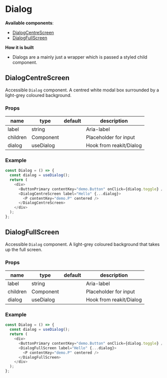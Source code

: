 # Dialog

**Available components**:

- [DialogCentreScreen](#DialogCentreScreen)
- [DialogFullScreen](#DialogFullScreen)

**How it is built**

- Dialogs are a mainly just a wrapper which is passed a styled child component.

## DialogCentreScreen

Accessible `Dialog` component.
A centred white modal box surrounded by a light-grey coloured background.

### Props

| name     | type      | default | description             |
| -------- | --------- | ------- | ----------------------- |
| label    | string    |         | Aria-label              |
| children | Component |         | Placeholder for input   |
| dialog   | useDialog |         | Hook from reakit/Dialog |

### Example

```javascript
const Dialog = () => {
  const dialog = useDialog();
  return (
    <div>
      <ButtonPrimary contentKey="demo.Button" onClick={dialog.toggle} />
      <DialogCentreScreen label="Hello" {...dialog}>
        <P contentKey="demo.P" centered />
      </DialogCentreScreen>
    </div>
  );
};
```

## DialogFullScreen

Accessible `Dialog` component.
A light-grey coloured background that takes up the full screen.

### Props

| name     | type      | default | description             |
| -------- | --------- | ------- | ----------------------- |
| label    | string    |         | Aria-label              |
| children | Component |         | Placeholder for input   |
| dialog   | useDialog |         | Hook from reakit/Dialog |

### Example

```javascript
const Dialog = () => {
  const dialog = useDialog();
  return (
    <div>
      <ButtonPrimary contentKey="demo.Button" onClick={dialog.toggle} />
      <DialogFullScreen label="Hello" {...dialog}>
        <P contentKey="demo.P" centered />
      </DialogFullScreen>
    </div>
  );
};
```
